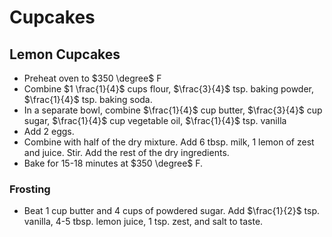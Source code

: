 # Cupcakes

## Lemon Cupcakes

- Preheat oven to $350 \degree$ F
- Combine $1 \frac{1}{4}$ cups flour, $\frac{3}{4}$ tsp. baking powder, $\frac{1}{4}$ tsp. baking soda.
- In a separate bowl, combine $\frac{1}{4}$ cup butter, $\frac{3}{4}$ cup sugar, $\frac{1}{4}$ cup vegetable oil, $\frac{1}{4}$ tsp. vanilla
- Add 2 eggs.
- Combine with half of the dry mixture. Add 6 tbsp. milk, 1 lemon of zest and juice. Stir. Add the rest of the dry ingredients.
- Bake for 15-18 minutes at $350 \degree$ F.

### Frosting

- Beat 1 cup butter and 4 cups of powdered sugar. Add $\frac{1}{2}$ tsp. vanilla, 4-5 tbsp. lemon juice, 1 tsp. zest, and salt to taste.
